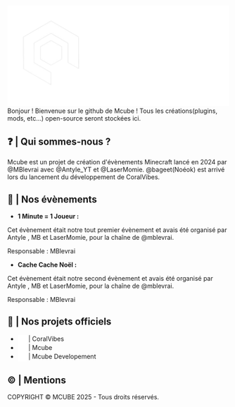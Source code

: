 ![mcubelogo](https://github.com/McubeMC/.github/blob/0a3105a678d1e4186f72cb2333d4363a011f25c4/images/mcubegithub.png)
Bonjour ! Bienvenue sur le github de Mcube ! Tous les créations(plugins, mods, etc...) open-source seront stockées ici.

## ❓ | Qui sommes-nous ?
Mcube est un projet de création d'évènements Minecraft lancé en 2024 par @MBlevrai avec @Antyle_YT et @LaserMomie. @bageet(Noéok) est arrivé lors du lancement du développement de CoralVibes. 

## 👥 | Nos évènements
- **1 Minute = 1 Joueur :** 

Cet évènement était notre tout premier évènement et avais été organisé par Antyle , MB et LaserMomie, pour la chaîne de @mblevrai.

Responsable : MBlevrai
- **Cache Cache Noël :** 

Cet évènement était notre second évènement et avais été organisé par Antyle , MB et LaserMomie, pour la chaîne de @mblevrai.

Responsable : MBlevrai


## 💾 | Nos projets officiels
- <img src="https://github.com/McubeMC/.github/blob/main/images/CoralVibes_logo_png.png?raw=true" alt="icon" width="20" style="vertical-align: middle;"/> | CoralVibes
- <img src="https://github.com/McubeMC/.github/blob/1d19ad65d8530f517cb1551465428835bcc84a64/images/ECv1.png?raw=true" alt="icon" width="20" style="vertical-align: middle;"/> | Mcube
- <img src="https://github.com/McubeMC/.github/blob/1d19ad65d8530f517cb1551465428835bcc84a64/images/ECv1.png?raw=true" alt="icon" width="20" style="vertical-align: middle;"/> | Mcube Developement

## ©️ | Mentions
COPYRIGHT © MCUBE 2025  - Tous droits réservés. 
